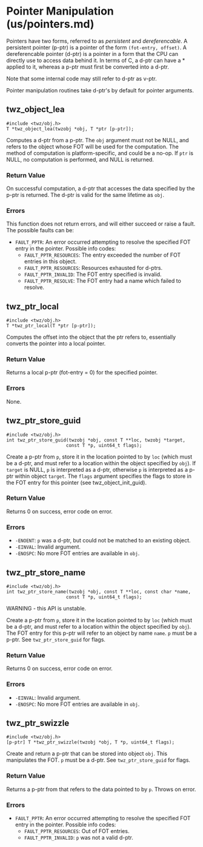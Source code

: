Pointer Manipulation (us/pointers.md)
====================

Pointers have two forms, referred to as _persistent_ and _dereferencable_. A persistent pointer
(p-ptr) is a
pointer of the form `(fot-entry, offset)`. A dereferencable pointer (d-ptr) is a pointer in a form that the
CPU can directly use to access data behind it. In terms of C, a d-ptr can have a * applied to it,
whereas a p-ptr must first be converted into a d-ptr.

Note that some internal code may still refer to d-ptr as v-ptr.

Pointer manipulation routines take d-ptr's by default for pointer arguments.

## twz_object_lea

``` {.c}
#include <twz/obj.h>
T *twz_object_lea(twzobj *obj, T *ptr [p-ptr]);
```
Computes a d-ptr from a p-ptr. The `obj` argument must not be NULL, and refers to the object whose
FOT will be used for the computation. The method of computation is platform-specific, and could be a
no-op. If `ptr` is NULL, no computation is performed, and NULL is returned.

### Return Value

On successful computation, a d-ptr that accesses the data specified by the p-ptr is returned. The
d-ptr is valid for the same lifetime as `obj`.

### Errors

This function does not return errors, and will either succeed or raise a fault. The possible faults
can be:

  * `FAULT_PPTR`: An error occurred attempting to resolve the specified FOT entry in the pointer.
	Possible info codes:
	  * `FAULT_PPTR_RESOURCES`: The entry exceeded the number of FOT entries in this object.
	  * `FAULT_PPTR_RESOURCES`: Resources exhausted for d-ptrs.
	  * `FAULT_PPTR_INVALID`: The FOT entry specified is invalid.
	  * `FAULT_PPTR_RESOLVE`: The FOT entry had a name which failed to resolve.

## twz_ptr_local

``` {.c}
#include <twz/obj.h>
T *twz_ptr_local(T *ptr [p-ptr]);
```

Computes the offset into the object that the ptr refers to, essentially converts the pointer into a
local pointer.

### Return Value

Returns a local p-ptr (fot-entry = 0) for the specified pointer.

### Errors

None.


## twz_ptr_store_guid

``` {.c}
#include <twz/obj.h>
int twz_ptr_store_guid(twzobj *obj, const T **loc, twzobj *target,
                      const T *p, uint64_t flags);
```

Create a p-ptr from `p`, store it in the location pointed to by `loc` (which must be a d-ptr, and
must refer to a location within the object specified by `obj`). If `target` is NULL, `p` is
interpreted as a d-ptr, otherwise `p` is interpreted as a p-ptr within object `target`. The `flags`
argument specifies the flags to store in the FOT entry for this pointer (see twz_object_init_guid).

### Return Value

Returns 0 on success, error code on error.

### Errors

  * `-ENOENT`: `p` was a d-ptr, but could not be matched to an existing object.
  * `-EINVAL`: Invalid argument.
  * `-ENOSPC`: No more FOT entries are available in `obj`.

## twz_ptr_store_name

``` {.c}
#include <twz/obj.h>
int twz_ptr_store_name(twzobj *obj, const T **loc, const char *name,
                      const T *p, uint64_t flags);
```

WARNING - this API is unstable.

Create a p-ptr from `p`, store it in the location pointed to by `loc` (which must be a d-ptr, and
must refer to a location within the object specified by `obj`). The FOT entry for this p-ptr will
refer to an object by name `name`. `p` must be a p-ptr. See `twz_ptr_store_guid` for flags.

### Return Value

Returns 0 on success, error code on error.

### Errors

  * `-EINVAL`: Invalid argument.
  * `-ENOSPC`: No more FOT entries are available in `obj`.

## twz_ptr_swizzle

``` {.c}
#include <twz/obj.h>
[p-ptr] T *twz_ptr_swizzle(twzobj *obj, T *p, uint64_t flags);
```

Create and return a p-ptr that can be stored into object `obj`. This manipulates the FOT. `p` must
be a d-ptr. See `twz_ptr_store_guid` for flags.

### Return Value

Returns a p-ptr from that refers to the data pointed to by `p`. Throws on error.

### Errors

  * `FAULT_PPTR`: An error occurred attempting to resolve the specified FOT entry in the pointer.
	Possible info codes:
	  * `FAULT_PPTR_RESOURCES`: Out of FOT entries.
	  * `FAULT_PPTR_INVALID`: `p` was not a valid d-ptr.


